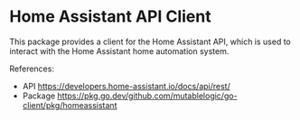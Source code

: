 # Home Assistant API Client

This package provides a client for the Home Assistant API, which is used to interact with the Home Assistant home automation system.

References:

- API <https://developers.home-assistant.io/docs/api/rest/>
- Package <https://pkg.go.dev/github.com/mutablelogic/go-client/pkg/homeassistant>
